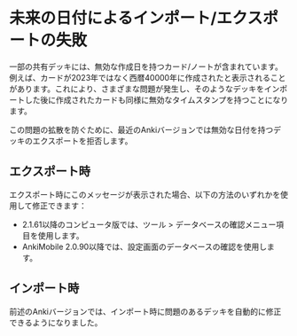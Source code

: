 # 未来の日付によるインポート/エクスポートの失敗

一部の共有デッキには、無効な作成日を持つカード/ノートが含まれています。例えば、カードが2023年ではなく西暦40000年に作成されたと表示されることがあります。これにより、さまざまな問題が発生し、そのようなデッキをインポートした後に作成されたカードも同様に無効なタイムスタンプを持つことになります。

この問題の拡散を防ぐために、最近のAnkiバージョンでは無効な日付を持つデッキのエクスポートを拒否します。

## エクスポート時

エクスポート時にこのメッセージが表示された場合、以下の方法のいずれかを使用して修正できます：

- 2.1.61以降のコンピュータ版では、ツール > データベースの確認メニュー項目を使用します。
- AnkiMobile 2.0.90以降では、設定画面のデータベースの確認を使用します。

## インポート時

前述のAnkiバージョンでは、インポート時に問題のあるデッキを自動的に修正できるようになりました。
